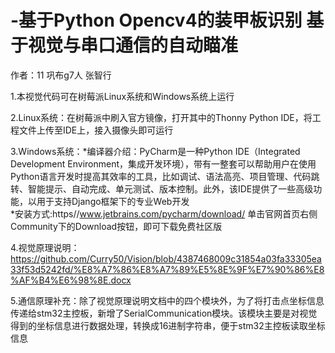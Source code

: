 # -基于Python Opencv4的装甲板识别 基于视觉与串口通信的自动瞄准
作者：11 巩布g7人 张智行

1.本视觉代码可在树莓派Linux系统和Windows系统上运行<br>

2.Linux系统：在树莓派中刷入官方镜像，打开其中的Thonny Python IDE，将工程文件上传至IDE上，接入摄像头即可运行<br>

3.Windows系统：*编译器介绍：PyCharm是一种Python IDE（Integrated Development Environment，集成开发环境），带有一整套可以帮助用户在使用Python语言开发时提高其效率的工具，比如调试、语法高亮、项目管理、代码跳转、智能提示、自动完成、单元测试、版本控制。此外，该IDE提供了一些高级功能，以用于支持Django框架下的专业Web开发<br>
               *安装方式:https//www.jetbrains.com/pycharm/download/ 单击官网首页右侧Community下的Download按钮，即可下载免费社区版<br>

4.视觉原理说明：https://github.com/Curry50/Vision/blob/4387468009c31854a03fa33305ea33f53d5242fd/%E8%A7%86%E8%A7%89%E5%8E%9F%E7%90%86%E8%AF%B4%E6%98%8E.docx

5.通信原理补充：除了视觉原理说明文档中的四个模块外，为了将打击点坐标信息传递给stm32主控板，新增了SerialCommunication模块。该模块主要是对视觉得到的坐标信息进行数据处理，转换成16进制字符串，便于stm32主控板读取坐标信息
